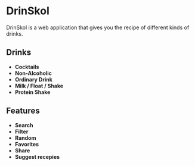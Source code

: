 # **DrinSkol**
DrinSkol is a web application that gives you the recipe of different kinds of drinks.
## **Drinks**
- **Cocktails**
- **Non-Alcoholic**
- **Ordinary Drink**
- **Milk / Float / Shake**
- **Protein Shake**

## **Features**
- **Search**
- **Filter**
- **Random**
- **Favorites**
- **Share**
- **Suggest recepies**
